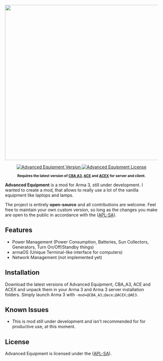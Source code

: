 <p align="center">
    <img src="https://github.com/y0014984/Advanced-Equipment/raw/master/design/Advanced-Eqipment-Logo.jpg" width="512">
</p>

<p align="center">
    <a href="https://github.com/y0014984/Advanced-Equipment/releases/latest">
        <img src="https://img.shields.io/badge/Version-0.1.0-blue.svg?style=flat-square" alt="Advanced Equipment Version">
    </a>
    <a href="https://www.bistudio.com/community/licenses/arma-public-license-share-alike">
        <img src="https://img.shields.io/badge/License-APL%20SA-red.svg?style=flat-square" alt="Advanced Equipment License">
    </a>
</p>

<p align="center">
    <sup><strong>Requires the latest version of <a href="https://github.com/CBATeam/CBA_A3/releases">CBA A3</a>, <a href="https://github.com/acemod/ACE3/releases">ACE</a> and <a href="https://github.com/acemod/ACEX/releases">ACEX</a> for server and client.<br/></strong></sup>
</p>

**Advanced Equipment** is a mod for Arma 3, still under development. I wanted to create a mod, that allows to really use a lot of the vanilla equipment like laptops and lamps.

The project is entirely **open-source** and all contributions are welcome. Feel free to maintain your own custom version, so long as the changes you make are open to the public in accordance with the ([APL-SA](https://www.bistudio.com/community/licenses/arma-public-license-share-alike)).

## Features

- Power Management (Power Consumption, Batteries, Sun Collectors, Generators, Turn On/Off/Standby things)
- armaOS (Unique Terminal-like interface for computers)
- Network Management (not implemented yet)

## Installation

Download the latest versions of Advanced Equipment, CBA_A3, ACE and ACEX and unpack them in your Arma 3 and Arma 3 server installation folders.
Simply launch Arma 3 with `-mod=@CBA_A3;@ace;@ACEX;@AE3`.

## Known Issues

* This is mod still under development and isn't recommended for for productive use, at this moment.

## License

Advanced Equipment is licensed under the ([APL-SA](https://www.bistudio.com/community/licenses/arma-public-license-share-alike)).
